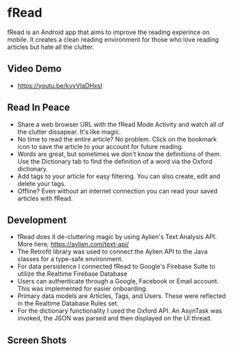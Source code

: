 # fRead
fRead is an Android app that aims to improve the reading experince on mobile. 
It creates a clean reading environment for those who love reading articles but hate all the clutter. 

## Video Demo
- https://youtu.be/kyvVIaDHxsI

## Read In Peace
- Share a web browser URL with the fRead Mode Activity and watch all of the clutter dissapear. It's like magic.
- No time to read the entire article? No problem. Click on the bookmark icon to save the article to your account for future reading.
- Words are great, but sometimes we don't know the definitions of them. Use the Dictionary tab to find the definition of a word via the Oxford dictionary.
- Add tags to your article for easy filtering. You can also create, edit and delete your tags. 
- Offline? Even without an internet connection you can read your saved articles with fRead.

## Development
- fRead does it de-cluttering magic by using Aylien's Text Analysis API. More here; https://aylien.com/text-api/
- The Retrofit library was used to connect the Aylien API to the Java classes for a type-safe environment. 
- For data persistence I connected fRead to Google's Firebase Suite to utilize the Realtime Firebase Database
- Users can authenticate through a Google, Facebook or Email account. This was implemented for easier onboarding. 
- Primary data models are Articles, Tags, and Users. These were reflected in the Realtime Database Rules set. 
- For the dictionary functionality I used the Oxford API. An AsynTask was invoked, the JSON was parsed and then displayed on the UI thread. 

## Screen Shots
